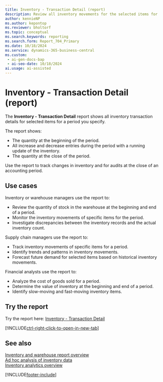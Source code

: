 ```yaml
---
title: Inventory - Transaction Detail (report)
description: Review all inventory movements for the selected items for a selected period. Audit historical inventory movements, such as sales, purchases, and stock transfers to determine the basis of a quantity that's currently in inventory.
author: kennieNP
ms.author: kepontop
ms.reviewer: bholtorf
ms.topic: conceptual
ms.search.keywords: reporting
ms.search.form: Report_704_Primary
ms.date: 10/18/2024
ms.service: dynamics-365-business-central
ms.custom:
 - ai-gen-docs-bap
 - ai-seo-date: 10/18/2024
ai.usage: ai-assisted
---
```


# Inventory - Transaction Detail (report)

The **Inventory - Transaction Detail** report shows all inventory transaction details for selected items for a period you specify.

The report shows:

* The quantity at the beginning of the period.
* All increase and decrease entries during the period with a running update of the inventory.
* The quantity at the close of the period.

Use the report to track changes in inventory and for audits at the close of an accounting period.

## Use cases

<!-- 
Prompt

Below is a report in an ERP system. Provide 3-4 use cases for different personas working with inventory.
Format like this:    
  
As a <persona>, use the report to    
* use case 1  
* use case 2    

Do not capitalize the persona names. 

## Report name
Inventory - Transaction Detail

### What the report does
Provides all inventory transaction details for the selected items for a selected period. 

The report shows the quantity at the beginning of the period, all of the increase and decrease entries during the period with a running update of the inventory, and the quantity at the close of the period. 

The report can be used to track changes in inventory and for audit purposes at the close of an accounting period.

### Use cases
Review all inventory movements for the selected items for a selected period. Allows auditing historical inventory movements e.g. sales, purchases and transfers of stock for a selected item to determine the basis of the current inventory quantity.

Please include your data sources and URLs

-->

Inventory or warehouse managers use the report to:

* Review the quantity of stock in the warehouse at the beginning and end of a period.
* Monitor the inventory movements of specific items for the period.
* Investigate discrepancies between the inventory records and the actual inventory count.

Supply chain managers use the report to:

* Track inventory movements of specific items for a period.
* Identify trends and patterns in inventory movements.
* Forecast future demand for selected items based on historical inventory movements.

Financial analysts use the report to:

* Analyze the cost of goods sold for a period.
* Determine the value of inventory at the beginning and end of a period.
* Identify slow-moving and fast-moving inventory items.

## Try the report

Try the report here: [Inventory - Transaction Detail](https://businesscentral.dynamics.com?report=704)

[!INCLUDE[ctrl-right-click-to-open-in-new-tab](../includes/ctrl-right-click-to-open-in-new-tab.md)]

## See also

[Inventory and warehouse report overview](../inventory-WMS-reports.md)   
[Ad hoc analysis of inventory data](../ad-hoc-analysis-inventory.md)   
[Inventory analytics overview](../inventory-analytics-overview.md)  

[!INCLUDE[footer-include](../includes/footer-banner.md)]